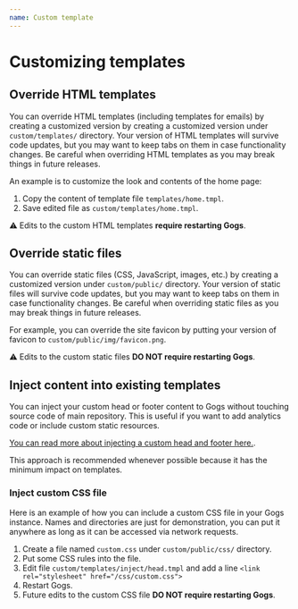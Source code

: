 ```yaml
---
name: Custom template
---
```


# Customizing templates

## Override HTML templates

You can override HTML templates (including templates for emails) by creating a customized version by creating a customized version under `custom/templates/` directory. Your version of HTML templates will survive code updates, but you may want to keep tabs on them in case functionality changes. Be careful when overriding HTML templates as you may break things in future releases.

An example is to customize the look and contents of the home page:

1. Copy the content of template file `templates/home.tmpl`.
2. Save edited file as `custom/templates/home.tmpl`.

⚠ Edits to the custom HTML templates **require restarting Gogs**.

## Override static files

You can override static files (CSS, JavaScript, images, etc.) by creating a customized version under `custom/public/` directory. Your version of static files will survive code updates, but you may want to keep tabs on them in case functionality changes. Be careful when overriding static files as you may break things in future releases.

For example, you can override the site favicon by putting your version of favicon to `custom/public/img/favicon.png`.

⚠ Edits to the custom static files **DO NOT require restarting Gogs**.

## Inject content into existing templates

You can inject your custom head or footer content to Gogs without touching source code of main repository. This is useful if you want to add analytics code or include custom static resources.

[You can read more about injecting a custom head and footer here.](https://discuss.gogs.io/t/how-to-inject-custom-head-and-footer/943).

This approach is recommended whenever possible because it has the minimum impact on templates.

### Inject custom CSS file

Here is an example of how you can include a custom CSS file in your Gogs instance. Names and directories are just for demonstration, you can put it anywhere as long as it can be accessed via network requests.

1. Create a file named `custom.css` under `custom/public/css/` directory.
2. Put some CSS rules into the file.
3. Edit file `custom/templates/inject/head.tmpl` and add a line `<link rel="stylesheet" href="/css/custom.css">`
4. Restart Gogs.
5. Future edits to the custom CSS file **DO NOT require restarting Gogs**.
